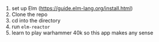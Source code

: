 1. set up Elm (https://guide.elm-lang.org/install.html)
1. Clone the repo
1. cd into the directory
1. run `elm-reactor`
1. learn to play warhammer 40k so this app makes any sense
